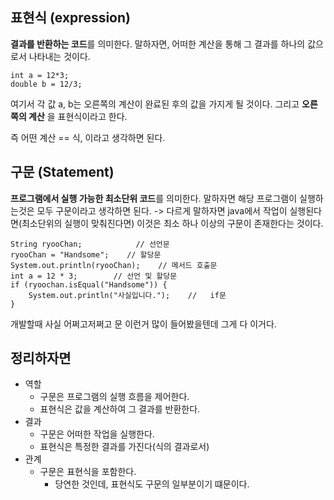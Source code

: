 ## 표현식 (expression)

**결과를 반환하는 코드**를 의미한다.
말하자면, 어떠한 계산을 통해 그 결과를 하나의 값으로서 나타내는 것이다.

```
int a = 12*3;
double b = 12/3;
```

여기서 각 값 a, b는 오른쪽의 계산이 완료된 후의 값을 가지게 될 것이다.
그리고 **오른쪽의 계산** 을 표현식이라고 한다.

즉 어떤 계산 == 식, 이라고 생각하면 된다.

## 구문 (Statement)

**프로그램에서 실행 가능한 최소단위 코드**를 의미한다.
말하자면 해당 프로그램이 실행하는것은 모두 구문이라고 생각하면 된다.
-> 다르게 말하자면 java에서 작업이 실행된다면(최소단위의 실행이 맞춰진다면) 이것은 최소 하나 이상의 구문이 존재한다는 것이다.

```
String ryooChan;            // 선언문
ryooChan = "Handsome";    // 할당문
System.out.println(ryooChan);    // 메서드 호출문
int a = 12 * 3;        // 선언 및 할당문
if (ryoochan.isEqual("Handsome")) {
    System.out.println("사실입니다.");    //   if문
}
```

개발할때 사실 어쩌고저쩌고 문 이런거 많이 들어봤을텐데 그게 다 이거다.

## 정리하자면

* 역할
    * 구문은 프로그램의 실행 흐름을 제어한다.
    * 표현식은 값을 계산하여 그 결과를 반환한다.
* 결과
    * 구문은 어떠한 작업을 실행한다.
    * 표현식은 특정한 결과를 가진다(식의 결과로서)
* 관계
    * 구문은 표현식을 포함한다.
        * 당연한 것인데, 표현식도 구문의 일부분이기 떄문이다.
